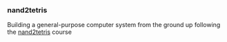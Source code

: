### nand2tetris

Building a general-purpose computer system from the ground up following the [nand2tetris](https://www.nand2tetris.org) course
